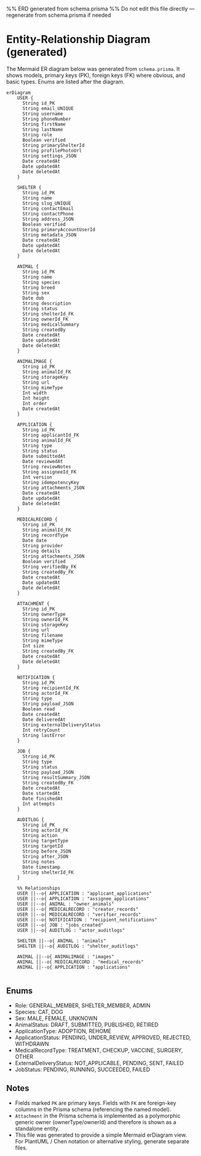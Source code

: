 %% ERD generated from schema.prisma
%% Do not edit this file directly — regenerate from schema.prisma if needed

# Entity-Relationship Diagram (generated)

The Mermaid ER diagram below was generated from `schema.prisma`. It shows models, primary keys (PK), foreign keys (FK) where obvious, and basic types. Enums are listed after the diagram.

```mermaid
erDiagram
    USER {
      String id_PK
      String email_UNIQUE
      String username
      String phoneNumber
      String firstName
      String lastName
      String role
      Boolean verified
      String primaryShelterId
      String profilePhotoUrl
      String settings_JSON
      Date createdAt
      Date updatedAt
      Date deletedAt
    }

    SHELTER {
      String id_PK
      String name
      String slug_UNIQUE
      String contactEmail
      String contactPhone
      String address_JSON
      Boolean verified
      String primaryAccountUserId
      String metadata_JSON
      Date createdAt
      Date updatedAt
      Date deletedAt
    }

    ANIMAL {
      String id_PK
      String name
      String species
      String breed
      String sex
      Date dob
      String description
      String status
      String shelterId_FK
      String ownerId_FK
      String medicalSummary
      String createdBy
      Date createdAt
      Date updatedAt
      Date deletedAt
    }

    ANIMALIMAGE {
      String id_PK
      String animalId_FK
      String storageKey
      String url
      String mimeType
      Int width
      Int height
      Int order
      Date createdAt
    }

    APPLICATION {
      String id_PK
      String applicantId_FK
      String animalId_FK
      String type
      String status
      Date submittedAt
      Date reviewedAt
      String reviewNotes
      String assigneeId_FK
      Int version
      String idempotencyKey
      String attachments_JSON
      Date createdAt
      Date updatedAt
      Date deletedAt
    }

    MEDICALRECORD {
      String id_PK
      String animalId_FK
      String recordType
      Date date
      String provider
      String details
      String attachments_JSON
      Boolean verified
      String verifiedBy_FK
      String createdBy_FK
      Date createdAt
      Date updatedAt
      Date deletedAt
    }

    ATTACHMENT {
      String id_PK
      String ownerType
      String ownerId_FK
      String storageKey
      String url
      String filename
      String mimeType
      Int size
      String createdBy_FK
      Date createdAt
      Date deletedAt
    }

    NOTIFICATION {
      String id_PK
      String recipientId_FK
      String actorId_FK
      String type
      String payload_JSON
      Boolean read
      Date createdAt
      Date deliveredAt
      String externalDeliveryStatus
      Int retryCount
      String lastError
    }

    JOB {
      String id_PK
      String type
      String status
      String payload_JSON
      String resultSummary_JSON
      String createdBy_FK
      Date createdAt
      Date startedAt
      Date finishedAt
      Int attempts
    }

    AUDITLOG {
      String id_PK
      String actorId_FK
      String action
      String targetType
      String targetId
      String before_JSON
      String after_JSON
      String notes
      Date timestamp
      String shelterId_FK
    }

    %% Relationships
    USER ||--o{ APPLICATION : "applicant_applications"
    USER ||--o{ APPLICATION : "assignee_applications"
    USER ||--o{ ANIMAL : "owner_animals"
    USER ||--o{ MEDICALRECORD : "creator_records"
    USER ||--o{ MEDICALRECORD : "verifier_records"
    USER ||--o{ NOTIFICATION : "recipient_notifications"
    USER ||--o{ JOB : "jobs_created"
    USER ||--o{ AUDITLOG : "actor_auditlogs"

    SHELTER ||--o{ ANIMAL : "animals"
    SHELTER ||--o{ AUDITLOG : "shelter_auditlogs"

    ANIMAL ||--o{ ANIMALIMAGE : "images"
    ANIMAL ||--o{ MEDICALRECORD : "medical_records"
    ANIMAL ||--o{ APPLICATION : "applications"


```

## Enums

- Role: GENERAL_MEMBER, SHELTER_MEMBER, ADMIN
- Species: CAT, DOG
- Sex: MALE, FEMALE, UNKNOWN
- AnimalStatus: DRAFT, SUBMITTED, PUBLISHED, RETIRED
- ApplicationType: ADOPTION, REHOME
- ApplicationStatus: PENDING, UNDER_REVIEW, APPROVED, REJECTED, WITHDRAWN
- MedicalRecordType: TREATMENT, CHECKUP, VACCINE, SURGERY, OTHER
- ExternalDeliveryStatus: NOT_APPLICABLE, PENDING, SENT, FAILED
- JobStatus: PENDING, RUNNING, SUCCEEDED, FAILED

## Notes

- Fields marked `PK` are primary keys. Fields with `FK` are foreign-key columns in the Prisma schema (referencing the named model).
- `Attachment` in the Prisma schema is implemented as a polymorphic generic owner (ownerType/ownerId) and therefore is shown as a standalone entity.
- This file was generated to provide a simple Mermaid erDiagram view. For PlantUML / Chen notation or alternative styling, generate separate files.
